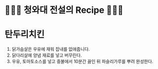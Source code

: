 # 👨🏻‍🍳 청와대 전설의 Recipe 👩🏻‍🍳

# 탄두리치킨
1. 닭가슴살은 우유에 재워 잡내를 없애줍니다.
2. 닭다리살에 양념 재료를 넣고 버무린다.
3. 우유, 토마토소스를 넣고 중불에서 10분간 끓인 뒤 파슬리가루를 뿌려 완성한다.